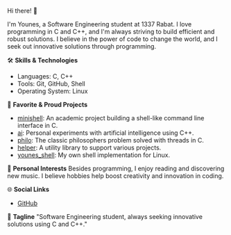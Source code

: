 Hi there! 👋

I'm Younes, a Software Engineering student at 1337 Rabat. I love programming in C and C++, and I'm always striving to build efficient and robust solutions. I believe in the power of code to change the world, and I seek out innovative solutions through programming.

🛠️ **Skills & Technologies**
- Languages: C, C++
- Tools: Git, GitHub, Shell
- Operating System: Linux

🎯 **Favorite & Proud Projects**
- [minishell](https://github.com/am1ne14/minishell): An academic project building a shell-like command line interface in C.
- [ai](https://github.com/didyounes/ai): Personal experiments with artificial intelligence using C++.
- [philo](https://github.com/didyounes/philo): The classic philosophers problem solved with threads in C.
- [helper](https://github.com/didyounes/helper): A utility library to support various projects.
- [younes_shell](https://github.com/didyounes/younes_shell): My own shell implementation for Linux.

🌱 **Personal Interests**
Besides programming, I enjoy reading and discovering new music. I believe hobbies help boost creativity and innovation in coding.

🌐 **Social Links**
- [GitHub](https://github.com/didyounes)

📝 **Tagline**
"Software Engineering student, always seeking innovative solutions using C and C++."


